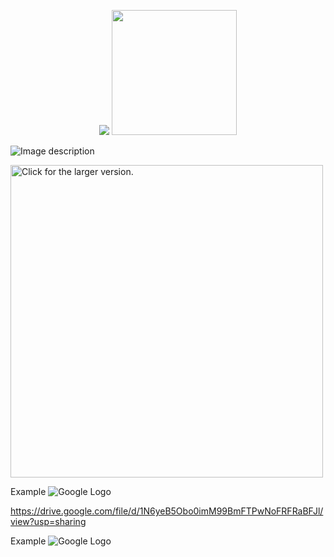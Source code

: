 <p align="middle">
  <img src="https://drive.google.com/open?id=1z0SrUMa1bWpbv8DS4O6cqA6Qydog214q">
  <img src="https://github.com/jachuR/image-to-plot/blob/master/Samples/starry_night.jpeg" width="200"> 
</p>

![Image description](http://drive.google.com/uc?export=view&id=1N6yeB5Obo0imM99BmFTPwNoFRFRaBFJl)



<a href="https://drive.google.com/uc?export=view&id=1N6yeB5Obo0imM99BmFTPwNoFRFRaBFJl"><img src="https://drive.google.com/uc?export=view&id=1N6yeB5Obo0imM99BmFTPwNoFRFRaBFJl" style="width: 500px; max-width: 100%; height: auto" title="Click for the larger version." /></a>




Example
<img src="http://drive.google.com/uc?export=view&id=1N6yeB5Obo0imM99BmFTPwNoFRFRaBFJl" alt="Google Logo">

https://drive.google.com/file/d/1N6yeB5Obo0imM99BmFTPwNoFRFRaBFJl/view?usp=sharing



Example
<img src="http://drive.google.com/uc?id=1N6yeB5Obo0imM99BmFTPwNoFRFRaBFJl" alt="Google Logo">
